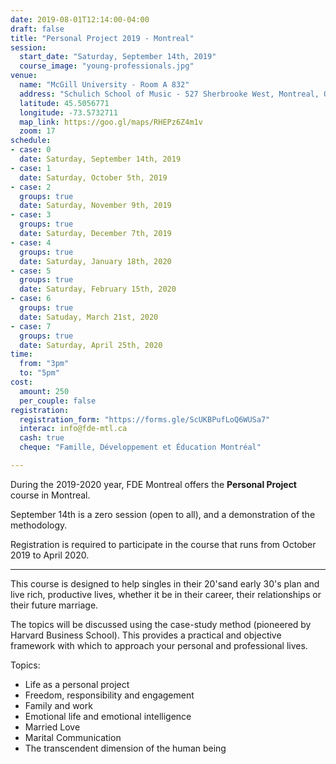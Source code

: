 ```yaml
---
date: 2019-08-01T12:14:00-04:00
draft: false
title: "Personal Project 2019 - Montreal"
session:
  start_date: "Saturday, September 14th, 2019"
  course_image: "young-professionals.jpg"
venue:
  name: "McGill University - Room A 832"
  address: "Schulich School of Music - 527 Sherbrooke West, Montreal, Quebec, H3A 1E3"
  latitude: 45.5056771
  longitude: -73.5732711
  map_link: https://goo.gl/maps/RHEPz6Z4m1v
  zoom: 17
schedule:
- case: 0
  date: Saturday, September 14th, 2019
- case: 1
  date: Saturday, October 5th, 2019
- case: 2
  groups: true
  date: Saturday, November 9th, 2019
- case: 3
  groups: true
  date: Saturday, December 7th, 2019
- case: 4
  groups: true
  date: Saturday, January 18th, 2020
- case: 5
  groups: true
  date: Saturday, February 15th, 2020
- case: 6
  groups: true
  date: Satuday, March 21st, 2020
- case: 7
  groups: true
  date: Saturday, April 25th, 2020
time:
  from: "3pm"
  to: "5pm"
cost:
  amount: 250
  per_couple: false
registration:
  registration_form: "https://forms.gle/ScUKBPufLoQ6WUSa7"
  interac: info@fde-mtl.ca
  cash: true
  cheque: "Famille, Développement et Éducation Montréal"

---
```


During the 2019-2020 year, FDE Montreal offers the **Personal Project** course in Montreal.

September 14th is a zero session (open to all), and a demonstration of the methodology.

Registration is required to participate in the course that runs from October
2019 to April 2020.

---

This course is designed to help singles in their 20'sand early 30's plan and
live rich, productive lives, whether it be in their career, their relationships
or their future marriage.

The topics will be discussed using the case-study method (pioneered by Harvard
Business School). This provides a practical and objective framework with which
to approach your personal and professional lives.

Topics:

* Life as a personal project
* Freedom, responsibility and engagement
* Family and work
* Emotional life and emotional intelligence
* Married Love
* Marital Communication
* The transcendent dimension of the human being

<!--more-->
